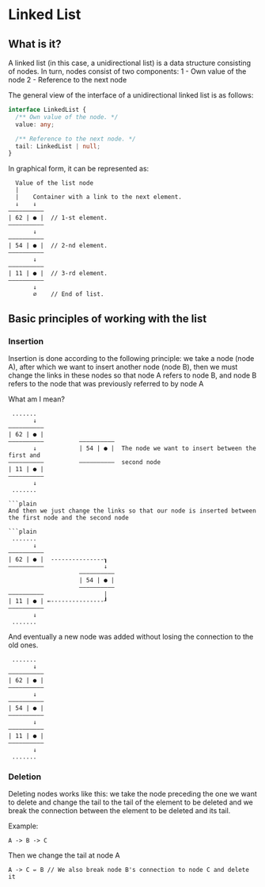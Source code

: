 # Linked List

## What is it?

A linked list (in this case, a unidirectional list) is a data structure consisting of nodes. In turn, nodes consist of two components:
1 - Own value of the node
2 - Reference to the next node

The general view of the interface of a unidirectional linked list is as follows:

```typescript
interface LinkedList {
  /** Own value of the node. */
  value: any;

  /** Reference to the next node. */
  tail: LinkedList | null;
}
```

In graphical form, it can be represented as:

```plain
  Value of the list node
  |
  |    Container with a link to the next element.
  ↓    ↓
——————————
| 62 | ● |  // 1-st element. 
——————————
       ↓
——————————
| 54 | ● |  // 2-nd element.
——————————
       ↓
——————————
| 11 | ● |  // 3-rd element.
——————————
       ↓
       ∅    // End of list.

```

## Basic principles of working with the list

### Insertion

Insertion is done according to the following principle: we take a node (node A), after which we want to insert another node (node B), then we must change the links in these nodes so that node A refers to node B, and node B refers to the node that was previously referred to by node A

What am I mean?

```plain
 .......
       ↓
——————————
| 62 | ● |  
——————————          ——————————
       ↓            | 54 | ● |  The node we want to insert between the first and 
——————————          ——————————  second node
| 11 | ● |  
——————————
       ↓
 .......

```plain
And then we just change the links so that our node is inserted between the first node and the second node

```plain
 .......
       ↓
——————————
| 62 | ● |  ---------------┒
——————————                 ↓
                    ——————————
                    | 54 | ● |  
                    ——————————  
——————————                 |
| 11 | ● | ←---------------┚
——————————
       ↓
 .......
```

And eventually a new node was added without losing the connection to the old ones.

```plain
 .......
       ↓
——————————
| 62 | ● |   
——————————
       ↓
——————————
| 54 | ● |  
——————————
       ↓
——————————
| 11 | ● |  
——————————
       ↓
 .......
```

### Deletion

Deleting nodes works like this: we take the node preceding the one we want to delete and change the tail to the tail of the element to be deleted and we break the connection between the element to be deleted and its tail.

Example:

```plain
A -> B -> C
```

Then we change the tail at node A

```plain
A -> C ⇍ B // We also break node B's connection to node C and delete it
```
